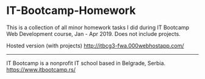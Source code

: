 # IT-Bootcamp-Homework
This is a collection of all minor homework tasks I did during IT Bootcamp Web Development course, Jan - Apr 2019.
Does not include projects.

Hosted version (with projects) http://itbcg3-fwa.000webhostapp.com/

--------

IT Bootcamp is a nonprofit IT school based in Belgrade, Serbia. https://www.itbootcamp.rs/
